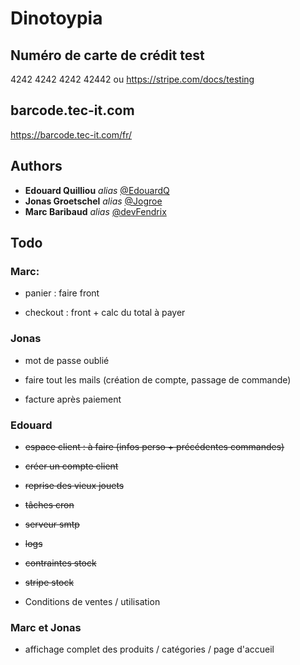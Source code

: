 # Dinotoypia

## Numéro de carte de crédit test

4242 4242 4242 42442 ou https://stripe.com/docs/testing

## barcode.tec-it.com

https://barcode.tec-it.com/fr/
    
## Authors

* **Edouard Quilliou** _alias_ [@EdouardQ](https://github.com/EdouardQ)
* **Jonas Groetschel** _alias_ [@Jogroe](https://github.com/Jogroe)
* **Marc Baribaud** _alias_ [@devFendrix](https://github.com/devFendrix)

## Todo

### Marc: 
 - panier : faire front

 - checkout : front + calc du total à payer

### Jonas

- mot de passe oublié

- faire tout les mails (création de compte, passage de commande)

- facture après paiement

### Edouard

 - ~~espace client : à faire (infos perso + précédentes commandes)~~

 - ~~créer un compte client~~

 - ~~reprise des vieux jouets~~

 - ~~tâches cron~~
    
 - ~~serveur smtp~~

 - ~~logs~~

 - ~~contraintes stock~~

 - ~~stripe stock~~

 - Conditions de ventes / utilisation

### Marc et Jonas

 - affichage complet des produits / catégories / page d'accueil

